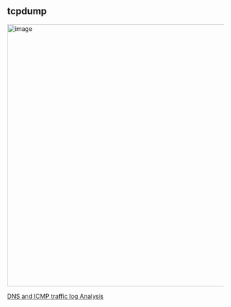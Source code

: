 <h2>tcpdump</h2>

<img width="611" alt="image" src="https://github.com/iliasnaami/networkAnalysis-/assets/146691545/99920546-f91e-44a4-87b1-3c67dbba0a7a">

[DNS and ICMP traffic log Analysis](https://github.com/iliasnaami/networkAnalysis-/blob/main/Cybersecurity%20incident%20report%20network%20traffic%20analysis.pdf)
